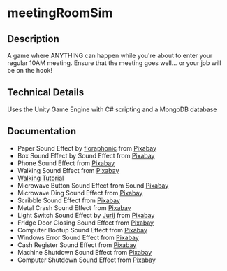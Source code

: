 # meetingRoomSim

## Description
A game where ANYTHING can happen while you're about to enter your regular 10AM meeting. Ensure that the meeting goes well... or your job will be on the hook!

## Technical Details
Uses the Unity Game Engine with C# scripting and a MongoDB database

## Documentation
* Paper Sound Effect by <a href="https://pixabay.com/users/floraphonic-38928062/?utm_source=link-attribution&utm_medium=referral&utm_campaign=music&utm_content=186723">floraphonic</a> from <a href="https://pixabay.com//?utm_source=link-attribution&utm_medium=referral&utm_campaign=music&utm_content=186723">Pixabay</a>
* Box Sound Effect by Sound Effect from <a href="https://pixabay.com/?utm_source=link-attribution&utm_medium=referral&utm_campaign=music&utm_content=100334">Pixabay</a>
* Phone Sound Effect from <a href="https://pixabay.com/?utm_source=link-attribution&utm_medium=referral&utm_campaign=music&utm_content=46796">Pixabay</a>
* Walking Sound Effect from <a href="https://pixabay.com/sound-effects/?utm_source=link-attribution&utm_medium=referral&utm_campaign=music&utm_content=6752">Pixabay</a>
* <a href="https://www.youtube.com/watch?v=uNYF1gsvD1A">Walking Tutorial</a>
* Microwave Button Sound Effect from Sound <a href="https://pixabay.com/sound-effects/?utm_source=link-attribution&utm_medium=referral&utm_campaign=music&utm_content=82493">Pixabay</a>
* Microwave Ding Sound Effect from <a href="https://pixabay.com/sound-effects/?utm_source=link-attribution&utm_medium=referral&utm_campaign=music&utm_content=104123">Pixabay</a>
* Scribble Sound Effect from <a href="https://pixabay.com/?utm_source=link-attribution&utm_medium=referral&utm_campaign=music&utm_content=104286">Pixabay</a>
* Metal Crash Sound Effect from <a href="https://pixabay.com/?utm_source=link-attribution&utm_medium=referral&utm_campaign=music&utm_content=6765">Pixabay</a>
* Light Switch Sound Effect by <a href="https://pixabay.com/users/soundreality-31074404/?utm_source=link-attribution&utm_medium=referral&utm_campaign=music&utm_content=156813">Jurij</a> from <a href="https://pixabay.com/sound-effects//?utm_source=link-attribution&utm_medium=referral&utm_campaign=music&utm_content=156813">Pixabay</a>
* Fridge Door Closing Sound Effect from <a href="https://pixabay.com/?utm_source=link-attribution&utm_medium=referral&utm_campaign=music&utm_content=98782">Pixabay</a>
* Computer Bootup Sound Effect from <a href="https://pixabay.com/?utm_source=link-attribution&utm_medium=referral&utm_campaign=music&utm_content=103697">Pixabay</a>
* Windows Error Sound Effect from <a href="https://pixabay.com/?utm_source=link-attribution&utm_medium=referral&utm_campaign=music&utm_content=35894">Pixabay</a>
* Cash Register Sound Effect from <a href="https://pixabay.com/?utm_source=link-attribution&utm_medium=referral&utm_campaign=music&utm_content=87313">Pixabay</a>
* Machine Shutdown Sound Effect from <a href="https://pixabay.com/?utm_source=link-attribution&utm_medium=referral&utm_campaign=music&utm_content=87410">Pixabay</a>
* Computer Shutdown Sound Effect from <a href="https://pixabay.com/?utm_source=link-attribution&utm_medium=referral&utm_campaign=music&utm_content=101297">Pixabay</a>